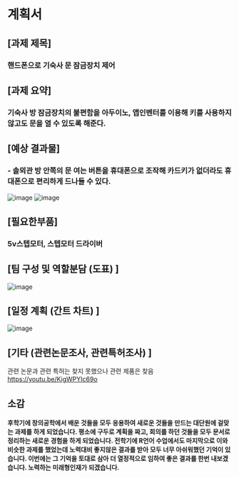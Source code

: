 # 계획서


                                                                                           
## [과제 제목]

### 핸드폰으로 기숙사 문 잠금장치 제어


## [과제 요약]

### 기숙사 방 잠금장치의 불편함을 아두이노, 앱인벤터를 이용해 키를 사용하지 않고도 문을 열 수 있도록 해준다.


## [예상 결과물]

### - 솔뫼관 방 안쪽의 문 여는 버튼을 휴대폰으로 조작해 카드키가 없더라도 휴대폰으로 편리하게 드나들 수 있다.

![image](https://user-images.githubusercontent.com/50915637/69690286-9ed20600-110e-11ea-8ae8-af9e2cd8d41b.png)
![image](https://user-images.githubusercontent.com/50915637/69690289-a1ccf680-110e-11ea-8b00-3a7fec676818.png)


## [필요한부품]

### 5v스텝모터, 스텝모터 드라이버


## [팀 구성 및 역할분담 (도표) ]

![image](https://user-images.githubusercontent.com/50915637/69690368-e6589200-110e-11ea-85fb-7c12e483fec2.png)


## [일정 계획 (간트 차트) ]

![image](https://user-images.githubusercontent.com/50915637/69690394-fb352580-110e-11ea-9975-770336f66b31.png)

## [기타 (관련논문조사, 관련특허조사) ]

관련 논문과 관련 특허는 찾지 못했으나 관련 제품은 찾음
https://youtu.be/KigWPYIc69o


</hr>

## 소감

#### 후학기에 창의공학에서 배운 것들을 모두 응용하여 새로운 것들을 만드는 대단원에 걸맞는 과제를 하게 되었습니다. 평소에 구두로 계획을 짜고, 회의를 하던 것들을 모두 문서로 정리하는 새로운 경험을 하게 되었습니다. 전학기에 R언어 수업에서도 마지막으로 이와 비슷한 과제를 했었는데 노력대비 좋지않은 결과를 받아 모두 너무 아쉬워했던 기억이 있습니다. 이번에는 그 기억을 토대로 삼아 더 열정적으로 임하여 좋은 결과를 한번 내보겠습니다. 노력하는 미래형인재가 되겠습니다.
